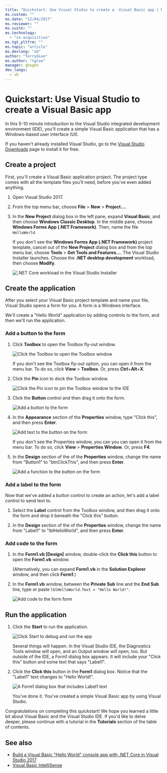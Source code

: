 ```yaml
---
title: "Quickstart: Use Visual Studio to create a  Visual Basic app | Microsoft Docs"
ms.custom: ""
ms.date: "12/04/2017"
ms.reviewer: ""
ms.suite: ""
ms.technology:
  - "vs-acquisition"
ms.tgt_pltfrm: ""
ms.topic: "article"
ms.devlang: "vb"
author: "TerryGLee"
ms.author: "tglee"
manager: ghogen
dev_langs:
  - vb
---
```

# Quickstart: Use Visual Studio to create a Visual Basic app
In this 5-10 minute introduction to the Visual Studio integrated development environment (IDE), you'll create a simple Visual Basic application that has a Windows-based user interface (UI).

If you haven't already installed Visual Studio, go to the [Visual Studio Downloads](https://aka.ms/vsdownload?utm_source=mscom&utm_campaign=msdocs) page to install it for free.

## Create a project
First, you'll create a Visual Basic application project. The project type comes with all the template files you'll need, before you've even added anything.  

1. Open Visual Studio 2017.  

2. From the top menu bar, choose **File** > **New** > **Project...**.  

3. In the **New Project** dialog box in the left pane, expand **Visual Basic**, and then choose **Windows Classic Desktop**. In the middle pane, choose **Windows Forms App (.NET Framework)**. Then, name the file `HelloWorld`.  

     If you don't see the **Windows Forms App (.NET Framework)** project template, cancel out of the **New Project** dialog box and from the top menu bar, choose **Tools** > **Get Tools and Features...**. The Visual Studio Installer launches. Choose the **.NET desktop development** workload, then choose **Modify**.  

     ![.NET Core workload in the Visual Studio Installer](../ide/media/install-dot-net-desktop-env.png)  

## Create the application
After you select your Visual Basic project template and name your file, Visual Studio opens a form for you. A form is a Windows interface.  

We'll create a "Hello World" application by adding controls to the form, and then we'll run the application.   

### Add a button to the form  

1. Click **Toolbox** to open the Toolbox fly-out window.

     ![Click the Toolbox to open the Toolbox window](../ide/media/vb-toolbox-toolwindow.png)  

     If you don't see the Toolbox fly-out option, you can open it from the menu bar. To do so, click **View** > **Toolbox**. Or, press **Ctrl**+**Alt**+**X**.
2. Click the **Pin** icon to dock the Toolbox window.

     ![Click the Pin icon to pin the Toolbox window to the IDE](../ide/media/vb-pin-the-toolbox-window.png)  
3. Click the **Button** control and then drag it onto the form.

     ![Add a button to the form](../ide/media/vb-add-a-button-to-form1.png)

4. In the **Appearance** section of the **Properties** window, type "Click this", and then press **Enter**.

     ![Add text to the button on the form](../ide/media/vb-button-control-text.png)  

     If you don't see the Properties window, you can you can open it from the menu bar. To do so, click **View** > **Properties Window**. Or, press **F4**.

5. In the **Design** section of the of the **Properties** window, change the name from "Button1" to "btnClickThis", and then press **Enter**.

     ![Add a function to the button on the form](../ide/media/vb-button-control-function.png)

### Add a label to the form
Now that we've added a button control to create an action, let's add a label control to send text to.

1. Select the **Label** control from the Toolbox window, and then drag it onto the form and drop it beneath the "Click this" button.

3. In the **Design** section of the of the **Properties** window, change the name from "Label1" to "lblHelloWorld", and then press **Enter**.

### Add code to the form

1. In the **Form1.vb &#91;Design&#93;** window, double-click the **Click this** button to open the **Form1.vb** window.

      (Alternatively, you can expand **Form1.vb** in the **Solution Explorer** window, and then click **Form1**.)

2. In the **Form1.vb** window, between the **Private Sub** line and the **End Sub** line, type or paste  `lblHelloWorld.Text = "Hello World!"`.

     ![Add code to the form form](../ide/media/vb-add-code-to-the-form.png)

## Run the application
1. Click the **Start** to run the application.

     ![Click Start to debug and run the app](../ide/media/vb-click-start-hello-world.png)

   Several things will happen. In the Visual Studio IDE, the Diagnostics Tools window will open, and an Output window will open, too. But outside of the IDE, a Form1 dialog box appears. It will include your "Click this" button and some text that says "Label1".

2. Click the **Click this** button in the **Form1** dialog box. Notice that the "Label1" text changes to "Hello World!".

    ![A Form1 dialog box that includes Label1 text ](../ide/media/vb-form1-dialog-hello-world.png)

     You've done it. You've created a simple Visual Basic app by using Visual Studio.  

Congratulations on completing this quickstart! We hope you learned a little bit about Visual Basic and the Visual Studio IDE. If you'd like to delve deeper, please continue with a tutorial in the **Tutorials** section of the table of contents.  

## See also   
* [Build a Visual Basic "Hello World" console app with .NET Core in Visual Studio 2017 ](https://docs.microsoft.com/dotnet/core/tutorials/vb-with-visual-studio)
* [Visual Basic IntelliSense](visual-basic-specific-intellisense.md)  
